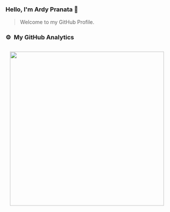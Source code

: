 ### Hello, I'm Ardy Pranata 👋
> Welcome to my GitHub Profile.


### ⚙️ &nbsp;My GitHub Analytics
<div style="width: 420px; height: 420px; padding: 12px;">
    <img height="420"  src="https://github-stats.ardy.lol/api/top-langs/?username=ardynatz&langs_count=8&theme=graywhite&show_icons=true"/>
</div>
